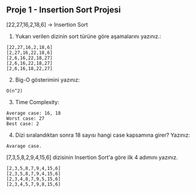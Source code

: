 ## Proje 1 - Insertion Sort Projesi

[22,27,16,2,18,6] -> Insertion Sort

1. Yukarı verilen dizinin sort türüne göre aşamalarını yazınız.:
```
[22,27,16,2,18,6]
[2,27,16,22,18,6]
[2,6,16,22,18,27]
[2,6,16,22,18,27]
[2,6,16,18,22,27]
```

2. Big-O gösterimini yazınız:
```
O(n^2)
```
3. Time Complexity: 
``` 
Average case: 16, 18
Worst case: 27
Best case: 2
```
4. Dizi sıralandıktan sonra 18 sayısı hangi case kapsamına girer? Yazınız:
``` 
Avarage case.
```
[7,3,5,8,2,9,4,15,6] dizisinin Insertion Sort'a göre ilk 4 adımını yazınız.
```
[2,3,5,8,7,9,4,15,6]
[2,3,5,8,7,9,4,15,6]
[2,3,4,8,7,9,5,15,6]
[2,3,4,5,7,9,8,15,6]
```
